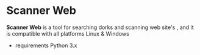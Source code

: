 <!-- Version 1.3 -->
# Scanner Web
**Scanner Web** is a tool for searching dorks and scanning web site's , and it is compatible with all platforms Linux & Windows

* requirements 
    Python 3.x
